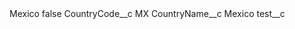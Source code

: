 <?xml version="1.0" encoding="UTF-8"?>
<CustomMetadata xmlns="http://soap.sforce.com/2006/04/metadata" xmlns:xsi="http://www.w3.org/2001/XMLSchema-instance" xmlns:xsd="http://www.w3.org/2001/XMLSchema">
    <label>Mexico</label>
    <protected>false</protected>
    <values>
        <field>CountryCode__c</field>
        <value xsi:type="xsd:string">MX</value>
    </values>
    <values>
        <field>CountryName__c</field>
        <value xsi:type="xsd:string">Mexico</value>
    </values>
    <values>
        <field>test__c</field>
        <value xsi:nil="true"/>
    </values>
</CustomMetadata>
